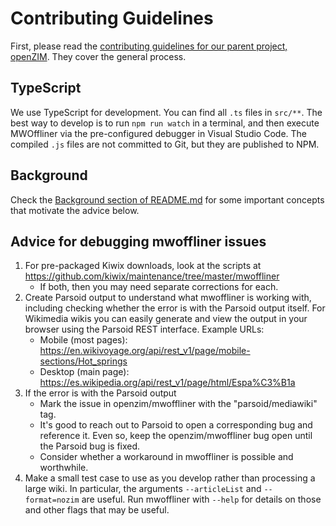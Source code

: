 # Contributing Guidelines

First, please read the
[contributing guidelines for our parent project, openZIM](https://github.com/openzim/overview/blob/master/CONTRIBUTING.md).
They cover the general process.

## TypeScript
We use TypeScript for development. You can find all `.ts` files in `src/**`.
The best way to develop is to run `npm run watch` in a terminal, and then execute MWOffliner via the pre-configured debugger in Visual Studio Code.
The compiled `.js` files are not committed to Git, but they are published to NPM.

## Background

Check the [Background section of README.md](README.md#background) for
some important concepts that motivate the advice below.

## Advice for debugging mwoffliner issues

1.  For pre-packaged Kiwix downloads, look at the scripts at
    https://github.com/kiwix/maintenance/tree/master/mwoffliner
    *   If both, then you may need separate corrections for each.
2.  Create Parsoid output to understand what mwoffliner is working
    with, including checking whether the error is with the Parsoid
    output itself.  For Wikimedia wikis you can easily generate and
    view the output in your browser using the Parsoid REST interface.
    Example URLs:
    *   Mobile (most pages):
        https://en.wikivoyage.org/api/rest_v1/page/mobile-sections/Hot_springs
    *   Desktop (main page):
        https://es.wikipedia.org/api/rest_v1/page/html/Espa%C3%B1a
3.  If the error is with the Parsoid output
    *   Mark the issue in openzim/mwoffliner with the
        "parsoid/mediawiki" tag.
    *   It's good to reach out to Parsoid to open a corresponding bug
        and reference it. Even so, keep the openzim/mwoffliner bug
        open until the Parsoid bug is fixed.
    *   Consider whether a workaround in mwoffliner is possible and
        worthwhile.
4.  Make a small test case to use as you develop rather than
    processing a large wiki. In particular, the arguments
    `--articleList` and `--format=nozim` are useful.  Run mwoffliner
    with `--help` for details on those and other flags that may be
    useful.

